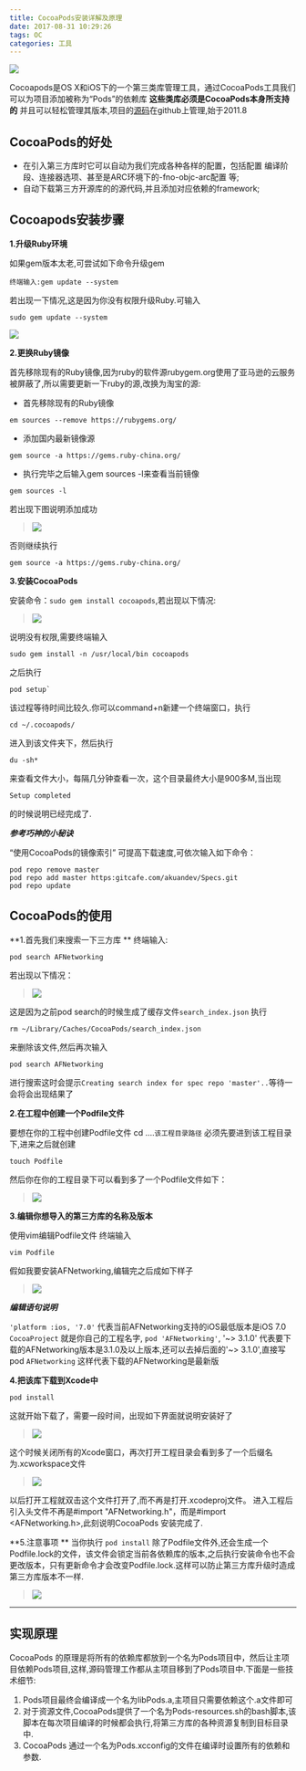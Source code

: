 ```yaml
---
title: CocoaPods安装详解及原理
date: 2017-08-31 10:29:26
tags: OC  
categories: 工具
---
```


![](CocoaPods安装详解及原理/IMG_0019.JPG)

Cocoapods是OS X和iOS下的一个第三类库管理工具，通过CocoaPods工具我们可以为项目添加被称为“Pods”的依赖库 **这些类库必须是CocoaPods本身所支持的** 并且可以轻松管理其版本,项目的[源码](https:github.com/CocoaPods/CocoaPods)在github上管理,始于2011.8

## CocoaPods的好处
* 在引入第三方库时它可以自动为我们完成各种各样的配置，包括配置
    编译阶段、连接器选项、甚至是ARC环境下的-fno-objc-arc配置	 等;
* 自动下载第三方开源库的的源代码,并且添加对应依赖的framework;

## Cocoapods安装步骤
**1.升级Ruby环境**

如果gem版本太老,可尝试如下命令升级gem

~~~
终端输入:gem update --system
~~~

若出现一下情况,这是因为你没有权限升级Ruby.可输入

```
sudo gem update --system

```

![](CocoaPods安装详解及原理/590A0F87-89AA-445E-8E89-F8B1E81277DE.png)

**2.更换Ruby镜像**

首先移除现有的Ruby镜像,因为ruby的软件源rubygem.org使用了亚马逊的云服务被屏蔽了,所以需要更新一下ruby的源,改换为淘宝的源:

* 首先移除现有的Ruby镜像

```
em sources --remove https://rubygems.org/

```

* 添加国内最新镜像源

```
gem source -a https://gems.ruby-china.org/ 

```

*  执行完毕之后输入gem sources -l来查看当前镜像

```
gem sources -l 

```

若出现下图说明添加成功

>![](CocoaPods安装详解及原理/76AF4EF0-9E04-4064-94F6-E92653E6583E.png)

否则继续执行

```
gem source -a https://gems.ruby-china.org/

```

**3.安装CocoaPods**

安装命令：`sudo gem install cocoapods`,若出现以下情况:

>![](CocoaPods安装详解及原理/E1157943-ABBB-4CF8-BF6C-47FEEAB33930.png)

说明没有权限,需要终端输入

```
sudo gem install -n /usr/local/bin cocoapods

```
之后执行 

```
pod setup`

```
该过程等待时间比较久.你可以command+n新建一个终端窗口，执行

```
cd ~/.cocoapods/

```
进入到该文件夹下，然后执行
~~~
du -sh*
~~~
来查看文件大小，每隔几分钟查看一次，这个目录最终大小是900多M,当出现
```
Setup completed
```
的时候说明已经完成了.

***参考巧神的小秘诀***

“使用CocoaPods的镜像索引” 可提高下载速度,可依次输入如下命令：

```
pod repo remove master
pod repo add master https:gitcafe.com/akuandev/Specs.git
pod repo update

```
## CocoaPods的使用

**1.首先我们来搜索一下三方库 **
终端输入: 

```
pod search AFNetworking

```
若出现以下情况：
>![](CocoaPods安装详解及原理/5CE37CEF-837F-4EC8-83CC-9BBEA36D0B1F.png)

这是因为之前pod search的时候生成了缓存文件`search_index.json`
执行

```
rm ~/Library/Caches/CocoaPods/search_index.json

```

来删除该文件,然后再次输入

```
pod search AFNetworking

```
进行搜索这时会提示`Creating search index for spec repo 'master'..`等待一会将会出现结果了

**2.在工程中创建一个Podfile文件**

要想在你的工程中创建Podfile文件 cd ….`该工程目录路径`
必须先要进到该工程目录下,进来之后就创建

```
touch Podfile

```
然后你在你的工程目录下可以看到多了一个Podfile文件如下：
>![](CocoaPods安装详解及原理/FBC94AEC-6105-4813-A03D-F1F10E27A4C6.png)

**3.编辑你想导入的第三方库的名称及版本**

使用vim编辑Podfile文件 终端输入

```
vim Podfile 

```
假如我要安装AFNetworking,编辑完之后成如下样子
>![](CocoaPods安装详解及原理/11D7FB63-4098-4EFA-8AF3-B95D85F2CE88.png)

***编辑语句说明***

`'platform :ios, '7.0'` 代表当前AFNetworking支持的iOS最低版本是iOS 7.0
`CocoaProject` 就是你自己的工程名字,
`pod 'AFNetworking'`, '~> 3.1.0' 代表要下载的AFNetworking版本是3.1.0及以上版本,还可以去掉后面的'~> 3.1.0',直接写pod `AFNetworking` 这样代表下载的AFNetworking是最新版

**4.把该库下载到Xcode中**

```
pod install

```
这就开始下载了，需要一段时间，出现如下界面就说明安装好了

>![](CocoaPods安装详解及原理/2BD11E41-9D6B-4936-A723-641121385598.png)

这个时候关闭所有的Xcode窗口，再次打开工程目录会看到多了一个后缀名为.xcworkspace文件

>![](CocoaPods安装详解及原理/CEDEBF67-8E46-4317-9C9B-F6F35819D927.png)

以后打开工程就双击这个文件打开了,而不再是打开.xcodeproj文件。
进入工程后引入头文件不再是#import "AFNetworking.h"，而是#import <AFNetworking.h>,此刻说明CocoaPods 安装完成了.

**5.注意事项 **
当你执行 `pod install` 除了Podfile文件外,还会生成一个Podfile.lock的文件，该文件会锁定当前各依赖库的版本,之后执行安装命令也不会更改版本，只有更新命令才会改变Podfile.lock.这样可以防止第三方库升级时造成第三方库版本不一样.

>![](CocoaPods安装详解及原理/19CADFCA-228E-4F17-9760-5A6DA5BF1407.png)

---------
## 实现原理
CocoaPods 的原理是将所有的依赖库都放到一个名为Pods项目中，然后让主项目依赖Pods项目,这样,源码管理工作都从主项目移到了Pods项目中.下面是一些技术细节:

1. Pods项目最终会编译成一个名为libPods.a,主项目只需要依赖这个.a文件即可
2. 对于资源文件,CocoaPods提供了一个名为Pods-resources.sh的bash脚本,该脚本在每次项目编译的时候都会执行,将第三方库的各种资源复制到目标目录中.
3. CocoaPods 通过一个名为Pods.xcconfig的文件在编译时设置所有的依赖和参数.



